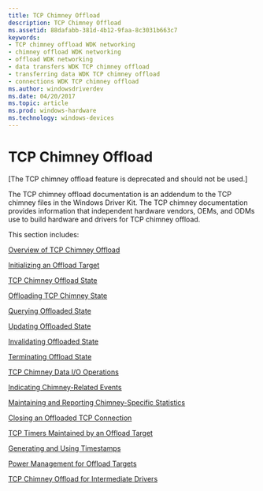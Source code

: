 ```yaml
---
title: TCP Chimney Offload
description: TCP Chimney Offload
ms.assetid: 88dafabb-381d-4b12-9faa-8c3031b663c7
keywords:
- TCP chimney offload WDK networking
- chimney offload WDK networking
- offload WDK networking
- data transfers WDK TCP chimney offload
- transferring data WDK TCP chimney offload
- connections WDK TCP chimney offload
ms.author: windowsdriverdev
ms.date: 04/20/2017
ms.topic: article
ms.prod: windows-hardware
ms.technology: windows-devices
---
```


# TCP Chimney Offload


\[The TCP chimney offload feature is deprecated and should not be used.\]

The TCP chimney offload documentation is an addendum to the TCP chimney files in the Windows Driver Kit. The TCP chimney documentation provides information that independent hardware vendors, OEMs, and ODMs use to build hardware and drivers for TCP chimney offload.

This section includes:

[Overview of TCP Chimney Offload](overview-of-tcp-chimney-offload.md)

[Initializing an Offload Target](initializing-an-offload-target.md)

[TCP Chimney Offload State](tcp-chimney-offload-state.md)

[Offloading TCP Chimney State](offloading-tcp-chimney-state.md)

[Querying Offloaded State](querying-offloaded-state.md)

[Updating Offloaded State](updating-offloaded-state.md)

[Invalidating Offloaded State](invalidating-offloaded-state.md)

[Terminating Offload State](terminating-offload-state.md)

[TCP Chimney Data I/O Operations](tcp-chimney-data-i-o-operations.md)

[Indicating Chimney-Related Events](indicating-chimney-related-events.md)

[Maintaining and Reporting Chimney-Specific Statistics](maintaining-and-reporting-chimney-specific-statistics.md)

[Closing an Offloaded TCP Connection](closing-an-offloaded-tcp-connection.md)

[TCP Timers Maintained by an Offload Target](tcp-timers-maintained-by-an-offload-target.md)

[Generating and Using Timestamps](generating-and-using-timestamps.md)

[Power Management for Offload Targets](power-management-for-offload-targets.md)

[TCP Chimney Offload for Intermediate Drivers](tcp-chimney-offload-for-intermediate-drivers.md)

 

 





